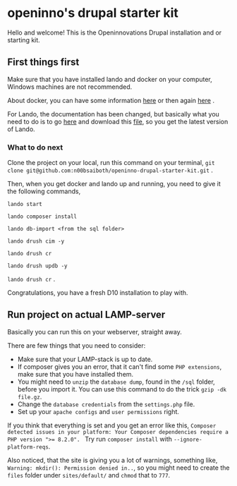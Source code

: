 # openinno's drupal starter kit
Hello and welcome! This is the Openinnovations Drupal installation and or starting kit.

## First things first
Make sure that you have installed lando and docker on your computer, Windows machines are not recommended.

About docker, you can have some information [here](https://docs.docker.com/engine/install/) or then again [here](https://docs.docker.com/engine/install/debian/) .

For Lando, the documentation has been changed, but basically what you need to do is to go [here](https://github.com/lando/lando/releases) and download this [file](https://github.com/lando/lando/releases/download/v3.21.0-beta.11/lando-x64-v3.21.0-beta.11.deb), so you get the latest version of Lando. 

### What to do next
Clone the project on your local, run this command on your terminal, `git clone git@github.com:n00bsaiboth/openinno-drupal-starter-kit.git` . 

Then, when you get docker and lando up and running, you need to give it the following commands, 

`lando start`

`lando composer install`

`lando db-import <from the sql folder>`

`lando drush cim -y`

`lando drush cr`

`lando drush updb -y`

`lando drush cr` .

Congratulations, you have a fresh D10 installation to play with.

## Run project on actual LAMP-server

Basically you can run this on your webserver, straight away.

There are few things that you need to consider:
- Make sure that your LAMP-stack is up to date.
- If composer gives you an error, that it can't find some `PHP extensions`, make sure that you have installed them.
- You might need to `unzip` the `database dump`, found in the `/sql` folder, before you import it. You can use this command to do the trick `gzip -dk file.gz`. 
- Change the `database credentials` from the `settings.php` file.
- Set up your `apache configs` and `user permissions` right.

If you think that everything is set and you get an error like this, 
`Composer detected issues in your platform: Your Composer dependencies require a PHP version ">= 8.2.0". `
Try run `composer install` with `--ignore-platform-reqs`.

Also noticed, that the site is giving you a lot of warnings, something like, `Warning: mkdir(): Permission denied in..`, so you might need to create the `files` folder under `sites/default/` and `chmod` that to `777`.
